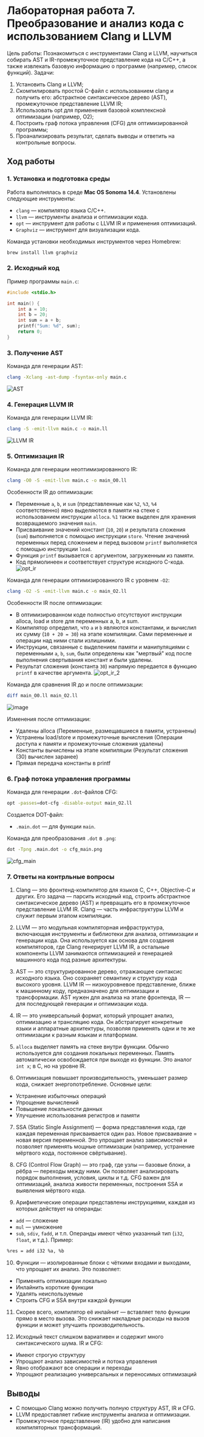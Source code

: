 # Лабораторная работа 7. Преобразование и анализ кода с использованием Clang и LLVM
Цель работы: Познакомиться с инструментами Clang и LLVM, научиться собирать AST и IR-промежуточное представление кода на C/C++, а также извлекать базовую информацию о программе (например, список функций).
Задачи:
1. Установить Clang и LLVM;
2. Скомпилировать простой C-файл с использованием clang и
получить его: абстрактное синтаксическое дерево (AST), промежуточное
представление LLVM IR;
3. Использовать opt для применения базовой комплексной
оптимизации (например, О2);
4. Построить граф потока управления (CFG) для оптимизированной
программы;
5. Проанализировать результат, сделать выводы и ответить на
контрольные вопросы.

## Ход работы

### 1. Установка и подготовка среды

Работа выполнялась в среде **Mac OS Sonoma 14.4**. Установлены следующие инструменты:

- `clang` — компилятор языка C/C++.
- `llvm` — инструменты анализа и оптимизации кода.
- `opt` — инструмент для работы с LLVM IR и применения оптимизаций.
- `Graphviz` — инструмент для визуализации кода.

Команда установки необходимых инструментов через Homebrew:
```bash
brew install llvm graphviz
```

### 2. Исходный код

Пример программы `main.c`:
```c
#include <stdio.h>

int main() {
    int a = 10;
    int b = 20;
    int sum = a + b;
    printf("Sum: %d", sum);
    return 0;
}
```



### 3. Получение AST

Команда для генерации AST:
```bash
clang -Xclang -ast-dump -fsyntax-only main.c
```
![AST](/ast.png)


### 4. Генерация LLVM IR

Команда для генерации LLVM IR:
```bash
clang -S -emit-llvm main.c -o main.ll
```
![LLVM IR](/ir.png)


### 5. Оптимизация IR

Команда для генерации неоптимизированного IR:
```bash
clang -O0 -S -emit-llvm main.c -o main_O0.ll
```

Особенности IR до оптимизации:
- Переменные `a`, `b`, и `sum` (представленные как `%2`, `%3`, `%4` соответственно) явно выделяются в памяти на стеке с использованием инструкции `alloca`. `%1` также выделен для хранения возвращаемого значения `main`.
- Присваивание значений констант (`10`, `20`) и результата сложения (`sum`) выполняется с помощью инструкции `store`. Чтение значений переменных перед сложением и перед вызовом `printf` выполняется с помощью инструкции `load`.
- Функция `printf` вызывается с аргументом, загруженным из памяти.
- Код прямолинеен и соответствует структуре исходного C-кода.
![opt_ir](/opt_ir.png)


Команда для генерации оптимизированного IR с уровнем `-O2`:
```bash
clang -O2 -S -emit-llvm main.c -o main_O2.ll
```

Особенности IR после оптимизации:
- В оптимизированном коде полностью отсутствуют инструкции alloca, load и store для переменных a, b, и sum.
- Компилятор определил, что `a` и `b` являются константами, и вычислил их сумму (`10 + 20 = 30`) на этапе компиляции. Сами переменные и операции над ними стали излишними.
- Инструкции, связанные с выделением памяти и манипуляциями с переменными `a`, `b`, `sum`, были определены как "мертвый" код после выполнения свертывания констант и были удалены.
- Результат сложения (константа `30`) напрямую передается в функцию `printf` в качестве аргумента.
![opt_ir_2](opt_ir_2.png)


Команда для сравнения IR до и после оптимизации:
```bash
diff main_O0.ll main_O2.ll
```
![image](/comparison.png)


Изменения после оптимизации:
- Удалены alloca (Переменные, размещавшиеся в памяти, устранены)
- Устранены load/store и промежуточные вычисления (Операции доступа к памяти и промежуточные сложения удалены)
- Константы вычислены на этапе компиляции (Результат сложения (30) вычислен заранее)
- Прямая передача константы в printf


### 6. Граф потока управления программы

Команда для генерации `.dot`-файлов CFG:
```bash
opt -passes=dot-cfg -disable-output main_O2.ll
```

Создается DOT-файл:
- `.main.dot` — для функции `main`.

Команда для преобразования `.dot` в `.png`:
```bash
dot -Tpng .main.dot -o cfg_main.png
```

![cfg_main](/cfg.main.png)

### 7. Ответы на контрльные вопросы

1. Clang — это фронтенд-компилятор для языков C, C++, Objective-C и других. Его задача — парсить исходный код, строить абстрактное синтаксическое дерево (AST) и превращать его в промежуточное представление LLVM IR. Clang — часть инфраструктуры LLVM и служит первым этапом компиляции.

2. LLVM — это модульная компиляторная инфраструктура, включающая инструменты и библиотеки для анализа, оптимизации и генерации кода. Она используется как основа для создания компиляторов, где Clang генерирует LLVM IR, а остальные компоненты LLVM занимаются оптимизацией и генерацией машинного кода под разные архитектуры.

3. AST — это структурированное дерево, отражающее синтаксис исходного языка. Оно сохраняет семантику и структуру кода высокого уровня.
LLVM IR — низкоуровневое представление, ближе к машинному коду, предназначено для оптимизации и трансформации. AST нужен для анализа на этапе фронтенда, IR — для последующей генерации и оптимизации кода.

4. IR — это универсальный формат, который упрощает анализ, оптимизацию и трансляцию кода. Он абстрагирует конкретные языки и аппаратные архитектуры, позволяя применять одни и те же оптимизации к разным языкам и платформам.

5. `alloca` выделяет память на стеке внутри функции. Обычно используется для создания локальных переменных. Память автоматически освобождается при выходе из функции. Это аналог `int x`; в C, но на уровне IR.

6. Оптимизация повышает производительность, уменьшает размер кода, снижает энергопотребление. Основные цели:
- Устранение избыточных операций
- Упрощение вычислений
- Повышение локальности данных
- Улучшение использования регистров и памяти

7. SSA (Static Single Assignment) — форма представления кода, где каждая переменная присваивается один раз. Новое присваивание = новая версия переменной. Это упрощает анализ зависимостей и позволяет применять мощные оптимизации (например, устранение мёртвого кода, постоянное свёртывание).

8. CFG (Control Flow Graph) — это граф, где узлы — базовые блоки, а рёбра — переходы между ними. Он позволяет анализировать порядок выполнения, условия, циклы и т.д. CFG важен для оптимизаций, анализа живости переменных, построения SSA и выявления мёртвого кода.

9. Арифметические операции представлены инструкциями, каждая из которых действует на операнды:
- `add` — сложение
- `mul` — умножение
- `sub`, `sdiv`, `fadd`, и т.п.
Операнды имеют чётко указанный тип (`i32`, `float`, и т.д.). Пример:
```bash
%res = add i32 %a, %b
```

10. Функции — изолированные блоки с чёткими входами и выходами, что упрощает их анализ. Это позволяет:
- Применять оптимизации локально
- Инлайнить короткие функции
- Удалять неиспользуемые
- Строить CFG и SSA внутри каждой функции

11. Скорее всего, компилятор её инлайнит — вставляет тело функции прямо в место вызова. Это снижает накладные расходы на вызов функции и может улучшить производительность.

12. Исходный текст слишком вариативен и содержит много синтаксического шума. IR и CFG:
- Имеют строгую структуру
- Упрощают анализ зависимостей и потока управления
- Явно отображают все операции и переходы
- Упрощают реализацию универсальных и переносимых оптимизаций

## Выводы

- С помощью Clang можно получить полную структуру AST, IR и CFG.
- LLVM предоставляет гибкие инструменты анализа и оптимизации.
- Промежуточное представление (IR) удобно для написания компиляторных трансформаций.

